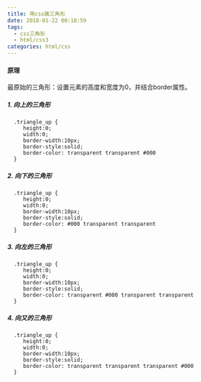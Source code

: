 ```yaml
---
title: 用css画三角形
date: 2018-01-22 00:18:59
tags:
  - css三角形
  - html/css3
categories: html/css
---
```

#### 原理
最原始的三角形：设置元素的高度和宽度为0，并结合border属性。

##### 1. 向上的三角形
```
  .triangle_up {
     height:0;
     width:0;
     border-width:10px;
     border-style:solid;
     border-color: transparent transparent #000
  }
```
##### 2. 向下的三角形
```
  .triangle_up {
     height:0;
     width:0;
     border-width:10px;
     border-style:solid;
     border-color: #000 transparent transparent
  }
```

##### 3. 向左的三角形
```
  .triangle_up {
     height:0;
     width:0;
     border-width:10px;
     border-style:solid;
     border-color: transparent #000 transparent transparent
  }
```

##### 4. 向又的三角形
```
  .triangle_up {
     height:0;
     width:0;
     border-width:10px;
     border-style:solid;
     border-color: transparent transparent transparent #000
  }
```